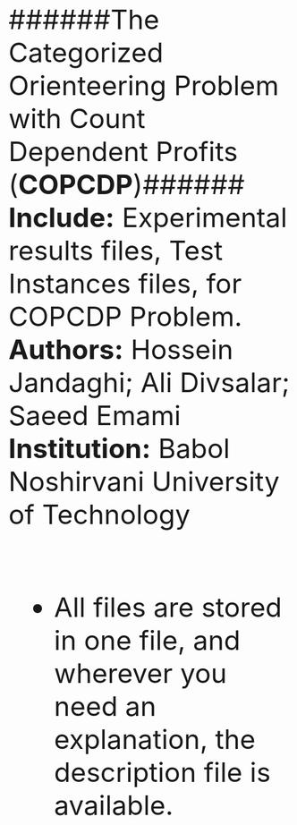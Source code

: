 <font size="16">

######The Categorized Orienteering Problem with Count Dependent Profits (<b>COPCDP</b>)######<br>
  <b>Include:</b> Experimental results files, Test Instances files, for COPCDP Problem. <br>
  <b>Authors:</b> Hossein Jandaghi; Ali Divsalar; Saeed Emami <br>
  <b>Institution:</b> Babol Noshirvani University of Technology <br><br>
* All files are stored in one file, and wherever you need an explanation, the description file is available.

</font>


